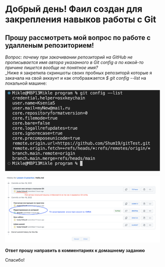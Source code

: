 # Добрый день! Фаил создан для закрепления навыков работы с Git
## __Прошу рассмотреть мой вопрос по работе с удалленым репозиторием!__

_Вопрос: почему при закачивании репозиторий на GitHub не прописывается имя автора указанного в Git config а по какой-то причине пишется вообще не понятное имя?_
<br> _Ниже я закрепила скриншоты своих пробных репозиторй которые я закачала на свой аккаунт и как отобраажается _$ git config --list_ на локальной машине:

![git_config_--list](gitConfigList.png)

![Скрин репозиитория на GitHub](gitHubHistory.png)

__Ответ прошу направить в комментариях к домашнему заданию__

Спасибо!
